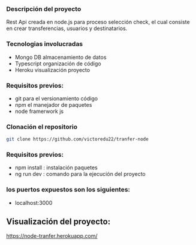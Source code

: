 ### Descripción del proyecto

Rest Api creada en node.js para proceso selección check, el cual consiste en crear transferencias, usuarios y destinatarios. 

### Tecnologias involucradas

- Mongo DB almacenamiento de datos
- Typescript organización de código
- Heroku visualización proyecto

### Requisitos previos:

- git para el versionamiento código
- npm el manejador de paquetes
- node framerwork js

### Clonación el repositorio

```bash  
git clone https://github.com/victoredu22/tranfer-node
```
### Requisitos previos:

- npm install : instalación paquetes
- ng run dev  : comando para la ejecución del proyecto

### los puertos expuestos son los siguientes: 
- localhost:3000

## Visualización del proyecto:
https://node-tranfer.herokuapp.com/
